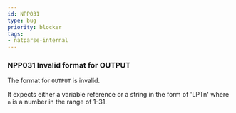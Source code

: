 ```yaml
---
id: NPP031
type: bug
priority: blocker
tags:
- natparse-internal 
---
```


### NPP031 Invalid format for OUTPUT
The format for `OUTPUT` is invalid.

It expects either a variable reference or a string in the form of 'LPTn' where `n` is a number in the range of 1-31.
